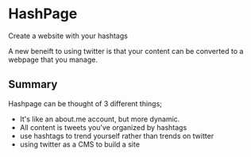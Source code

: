 # HashPage


Create a website with your hashtags

A new beneift to using twitter is that your content can be converted to a webpage that you manage. 


## Summary 
Hashpage can be thought of 3 different things;

- It's like an about.me account, but more dynamic.
- All content is tweets you've organized by hashtags
- use hashtags to trend yourself rather than trends on twitter
- using twitter as a CMS to build a site

